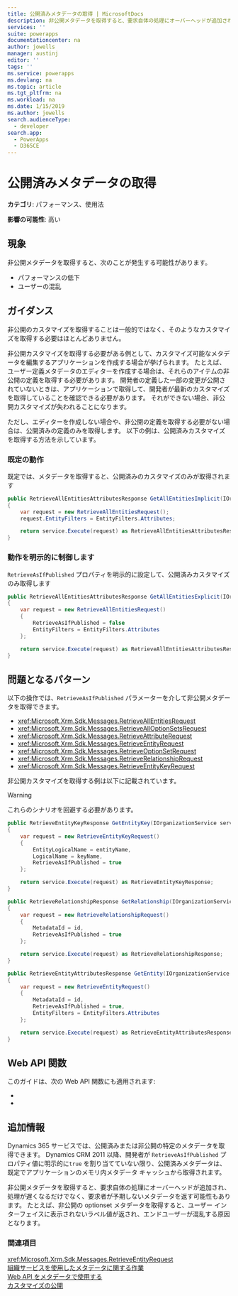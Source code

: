 ```yaml
---
title: 公開済みメタデータの取得 | MicrosoftDocs
description: 非公開メタデータを取得すると、要求自体の処理にオーバーヘッドが追加され、処理が遅くなるだけでなく、要求者が予期しないメタデータを返す可能性もあります。
services: ''
suite: powerapps
documentationcenter: na
author: jowells
manager: austinj
editor: ''
tags: ''
ms.service: powerapps
ms.devlang: na
ms.topic: article
ms.tgt_pltfrm: na
ms.workload: na
ms.date: 1/15/2019
ms.author: jowells
search.audienceType:
  - developer
search.app:
  - PowerApps
  - D365CE
---
```

# <a name="retrieve-published-metadata"></a>公開済みメタデータの取得

**カテゴリ**: パフォーマンス、使用法

**影響の可能性**: 高い

<a name='symptoms'></a>

## <a name="symptoms"></a>現象

非公開メタデータを取得すると、次のことが発生する可能性があります。

- パフォーマンスの低下
- ユーザーの混乱

<a name='guidance'></a>

## <a name="guidance"></a>ガイダンス

非公開のカスタマイズを取得することは一般的ではなく、そのようなカスタマイズを取得する必要はほとんどありません。

非公開カスタマイズを取得する必要がある例として、カスタマイズ可能なメタデータを編集するアプリケーションを作成する場合が挙げられます。  たとえば、ユーザー定義メタデータのエディターを作成する場合は、それらのアイテムの非公開の定義を取得する必要があります。 開発者の定義した一部の変更が公開されていないときは、アプリケーションで取得して、開発者が最新のカスタマイズを取得していることを確認できる必要があります。 それができない場合、非公開カスタマイズが失われることになります。

ただし、エディターを作成しない場合や、非公開の定義を取得する必要がない場合は、公開済みの定義のみを取得します。 以下の例は、公開済みカスタマイズを取得する方法を示しています。

### <a name="default-behavior"></a>既定の動作

既定では、メタデータを取得すると、公開済みのカスタマイズのみが取得されます

```csharp
public RetrieveAllEntitiesAttributesResponse GetAllEntitiesImplicit(IOrganizationService service)
{
    var request = new RetrieveAllEntitiesRequest();
    request.EntityFilters = EntityFilters.Attributes;

    return service.Execute(request) as RetrieveAllEntitiesAttributesResponse;
}
```

### <a name="explictly-controlling-the-behavior"></a>動作を明示的に制御します

`RetrieveAsIfPublished` プロパティを明示的に設定して、公開済みカスタマイズのみ取得します

```csharp
public RetrieveAllEntitiesAttributesResponse GetAllEntitiesExplicit(IOrganizationService service)
{
    var request = new RetrieveAllEntitiesRequest()
    {
        RetrieveAsIfPublished = false
        EntityFilters = EntityFilters.Attributes
    };

    return service.Execute(request) as RetrieveAllEntitiesAttributesResponse;
}
```

<a name='problem'></a>

## <a name="problematic-patterns"></a>問題となるパターン

以下の操作では、`RetrieveAsIfPublished` パラメーターを介して非公開メタデータを取得できます。

- <xref:Microsoft.Xrm.Sdk.Messages.RetrieveAllEntitiesRequest>
- <xref:Microsoft.Xrm.Sdk.Messages.RetrieveAllOptionSetsRequest>
- <xref:Microsoft.Xrm.Sdk.Messages.RetrieveAttributeRequest>
- <xref:Microsoft.Xrm.Sdk.Messages.RetrieveEntityRequest>
- <xref:Microsoft.Xrm.Sdk.Messages.RetrieveOptionSetRequest>
- <xref:Microsoft.Xrm.Sdk.Messages.RetrieveRelationshipRequest>
- <xref:Microsoft.Xrm.Sdk.Messages.RetrieveEntityKeyRequest>

非公開カスタマイズを取得する例は以下に記載されています。

> [!WARNING]
> これらのシナリオを回避する必要があります。

```csharp
public RetrieveEntityKeyResponse GetEntityKey(IOrganizationService service, string entityName, string keyName)
{
    var request = new RetrieveEntityKeyRequest()
    {
        EntityLogicalName = entityName,
        LogicalName = keyName,
        RetrieveAsIfPublished = true
    };

    return service.Execute(request) as RetrieveEntityKeyResponse;
}

public RetrieveRelationshipResponse GetRelationship(IOrganizationService service, Guid id)
{
    var request = new RetrieveRelationshipRequest()
    {
        MetadataId = id,
        RetrieveAsIfPublished = true
    };

    return service.Execute(request) as RetrieveRelationshipResponse;
}

public RetrieveEntityAttributesResponse GetEntity(IOrganizationService service, Guid id)
{
    var request = new RetrieveEntityRequest()
    {
        MetadataId = id,
        RetrieveAsIfPublished = true,
        EntityFilters = EntityFilters.Attributes
    };

    return service.Execute(request) as RetrieveEntityAttributesResponse;
}
```

## <a name="web-api-functions"></a>Web API 関数

このガイドは、次の Web API 関数にも適用されます:

- <xref href="Microsoft.Dynamics.CRM.RetrieveAllEntities?text=RetrieveAllEntities Function" />
- <xref href="Microsoft.Dynamics.CRM.RetrieveEntity?text=RetrieveEntity Function" />

<a name='additional'></a>

## <a name="additional-information"></a>追加情報

Dynamics 365 サービスでは、公開済みまたは非公開の特定のメタデータを取得できます。 Dynamics CRM 2011 以降、開発者が `RetrieveAsIfPublished` プロパティ値に明示的に`true` を割り当てていない限り、公開済みメタデータは、既定でアプリケーションのメモリ内メタデータ キャッシュから取得されます。

非公開メタデータを取得すると、要求自体の処理にオーバーヘッドが追加され、処理が遅くなるだけでなく、要求者が予期しないメタデータを返す可能性もあります。 たとえば、非公開の optionset メタデータを取得すると、ユーザー インターフェイスに表示されないラベル値が返され、エンドユーザーが混乱する原因となります。

<a name='seealso'></a>

### <a name="see-also"></a>関連項目

<xref:Microsoft.Xrm.Sdk.Messages.RetrieveEntityRequest> <xref href="Microsoft.Xrm.Sdk.Messages.RetrieveEntityRequest.RetrieveAsIfPublished?text=RetrieveAsIfPublished Property" /><br />
[組織サービスを使用したメタデータに関する作業](../../org-service/work-with-metadata.md)<br />
[Web API をメタデータで使用する](../../webapi/use-web-api-metadata.md)<br />
[カスタマイズの公開](/powerapps/developer/model-driven-apps/publish-customizations#retrieving-unpublished-metadata)